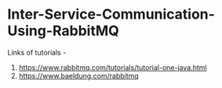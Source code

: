 # Inter-Service-Communication-Using-RabbitMQ

Links of tutorials -

1) https://www.rabbitmq.com/tutorials/tutorial-one-java.html
2) https://www.baeldung.com/rabbitmq



